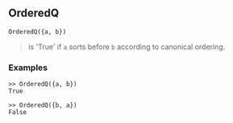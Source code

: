 ## OrderedQ
```
OrderedQ({a, b})
```

> is 'True' if `a` sorts before `b` according to canonical ordering.
 
### Examples
```
>> OrderedQ({a, b})
True

>> OrderedQ({b, a})
False
```